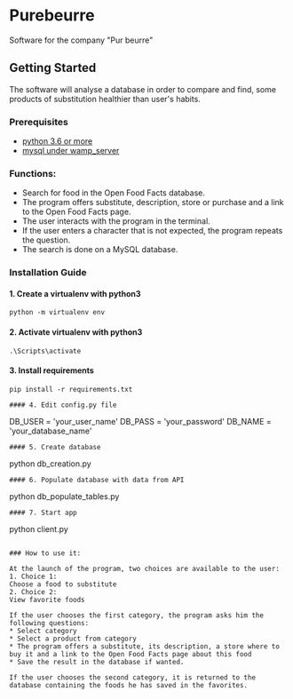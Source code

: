 # Purebeurre
Software for the company "Pur beurre"

## Getting Started

The software will analyse a database in order to compare and  find, some products of substitution healthier than user's habits.

### Prerequisites

- [python 3.6 or more](https://www.python.org/downloads/)
- [mysql under wamp_server](http://www.wampserver.com/)

### Functions:

* Search for food in the Open Food Facts database.
* The program offers substitute, description, store or purchase and a link to the Open Food Facts page.
* The user interacts with the program in the terminal.
* If the user enters a character that is not expected, the program repeats the question.
* The search is done on a MySQL database.

### Installation Guide

#### 1. Create a virtualenv with python3
```
python -m virtualenv env
```
#### 2. Activate virtualenv with python3
```
.\Scripts\activate
```
#### 3. Install requirements
```
pip install -r requirements.txt

#### 4. Edit config.py file
```
DB_USER = 'your_user_name'
DB_PASS = 'your_password'
DB_NAME = 'your_database_name'
```
#### 5. Create database
```
python db_creation.py
```
#### 6. Populate database with data from API
```
python db_populate_tables.py
```
#### 7. Start app
```
python client.py
```

### How to use it:

At the launch of the program, two choices are available to the user:
1. Choice 1:
Choose a food to substitute
2. Choice 2:
View favorite foods

If the user chooses the first category, the program asks him the following questions:
* Select category
* Select a product from category
* The program offers a substitute, its description, a store where to buy it and a link to the Open Food Facts page about this food
* Save the result in the database if wanted.

If the user chooses the second category, it is returned to the database containing the foods he has saved in the favorites.

